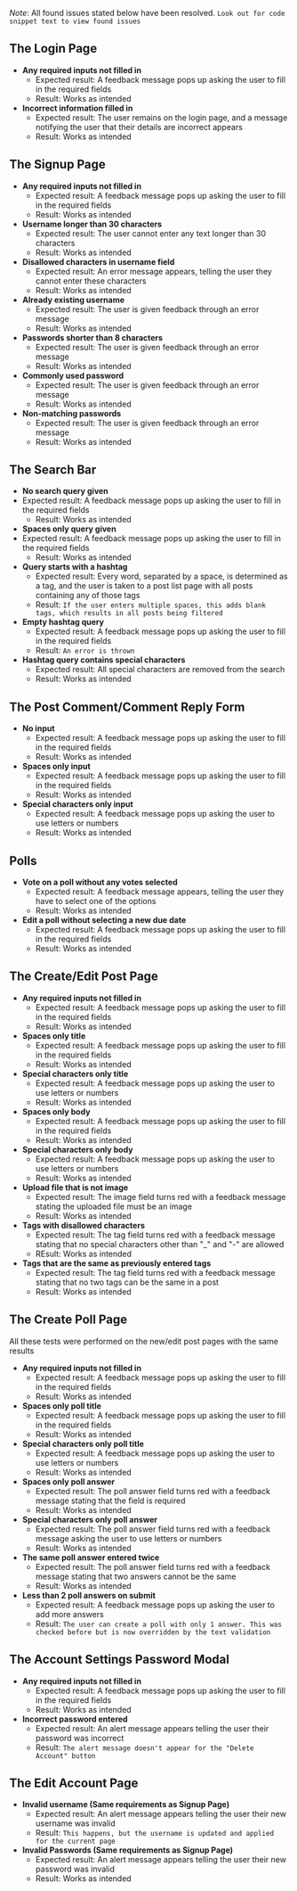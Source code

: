 *Note*: All found issues stated below have been resolved. `Look out for code snippet
text to view found issues`

## The Login Page

- **Any required inputs not filled in**
  - Expected result: A feedback message pops up asking the user to fill in the
required fields
  - Result: Works as intended
- **Incorrect information filled in**
  - Expected result: The user remains on the login page, and a message notifying
the user that their details are incorrect appears
  - Result: Works as intended

## The Signup Page

- **Any required inputs not filled in**
  - Expected result: A feedback message pops up asking the user to fill in the
required fields
  - Result: Works as intended
- **Username longer than 30 characters**
  - Expected result: The user cannot enter any text longer than 30 characters
  - Result: Works as intended
- **Disallowed characters in username field**
  - Expected result: An error message appears, telling the user they cannot enter
these characters
  - Result: Works as intended
- **Already existing username**
  - Expected result: The user is given feedback through an error message
  - Result: Works as intended
- **Passwords shorter than 8 characters**
  - Expected result: The user is given feedback through an error message
  - Result: Works as intended
- **Commonly used password**
  - Expected result: The user is given feedback through an error message
  - Result: Works as intended
- **Non-matching passwords**
  - Expected result: The user is given feedback through an error message
  - Result: Works as intended

## The Search Bar

- **No search query given**
- Expected result: A feedback message pops up asking the user to fill in the
required fields
  - Result: Works as intended
- **Spaces only query given**
- Expected result: A feedback message pops up asking the user to fill in the
required fields
  - Result: Works as intended
- **Query starts with a hashtag**
  - Expected result: Every word, separated by a space, is determined as a tag,
and the user is taken to a post list page with all posts containing any of
those tags
  - Result: `If the user enters multiple spaces, this adds blank tags, which
results in all posts being filtered`
- **Empty hashtag query**
  - Expected result: A feedback message pops up asking the user to fill in the
required fields
  - Result: `An error is thrown`
- **Hashtag query contains special characters**
  - Expected result: All special characters are removed from the search
  - Result: Works as intended

## The Post Comment/Comment Reply Form

- **No input**
  - Expected result: A feedback message pops up asking the user to fill in the
required fields
  - Result: Works as intended
- **Spaces only input**
  - Expected result: A feedback message pops up asking the user to fill in the
required fields
  - Result: Works as intended
- **Special characters only input**
  - Expected result: A feedback message pops up asking the user to use letters
or numbers
  - Result: Works as intended

## Polls

- **Vote on a poll without any votes selected**
  - Expected result: A feedback message appears, telling the user they have to
select one of the options
  - Result: Works as intended
- **Edit a poll without selecting a new due date**
  - Expected result: A feedback message pops up asking the user to fill in the
required fields
  - Result: Works as intended

## The Create/Edit Post Page

- **Any required inputs not filled in**
  - Expected result: A feedback message pops up asking the user to fill in the
required fields
  - Result: Works as intended
- **Spaces only title**
  - Expected result: A feedback message pops up asking the user to fill in the
required fields
  - Result: Works as intended
- **Special characters only title**
  - Expected result: A feedback message pops up asking the user to use letters
or numbers
  - Result: Works as intended
- **Spaces only body**
  - Expected result: A feedback message pops up asking the user to fill in the
required fields
  - Result: Works as intended
- **Special characters only body**
  - Expected result: A feedback message pops up asking the user to use letters
or numbers
  - Result: Works as intended
- **Upload file that is not image**
  - Expected result: The image field turns red with a feedback message stating
the uploaded file must be an image
  - Result: Works as intended
- **Tags with disallowed characters**
  - Expected result: The tag field turns red with a feedback message stating
that no special characters other than "_" and "-" are allowed
  - REsult: Works as intended
- **Tags that are the same as previously entered tags**
  - Expected result: The tag field turns red with a feedback message stating
that no two tags can be the same in a post
  - Result: Works as intended

## The Create Poll Page

All these tests were performed on the new/edit post pages with the same results

- **Any required inputs not filled in**
  - Expected result: A feedback message pops up asking the user to fill in the
required fields
  - Result: Works as intended
- **Spaces only poll title**
  - Expected result: A feedback message pops up asking the user to fill in the
required fields
  - Result: Works as intended
- **Special characters only poll title**
  - Expected result: A feedback message pops up asking the user to use letters
or numbers
  - Result: Works as intended
- **Spaces only poll answer**
  - Expected result: The poll answer field turns red with a feedback message stating
that the field is required
  - Result: Works as intended
- **Special characters only poll answer**
  - Expected result: The poll answer field turns red with a feedback message
asking the user to use letters or numbers
  - Result: Works as intended
- **The same poll answer entered twice**
  - Expected result: The poll answer field turns red with a feedback message stating
that two answers cannot be the same
  - Result: Works as intended
- **Less than 2 poll answers on submit**
  - Expected result: A feedback message pops up asking the user to add more answers
  - Result: `The user can create a poll with only 1 answer. This was checked before
but is now overridden by the text validation`

## The Account Settings Password Modal

- **Any required inputs not filled in**
  - Expected result: A feedback message pops up asking the user to fill in the
required fields
  - Result: Works as intended
- **Incorrect password entered**
  - Expected result: An alert message appears telling the user their password was
incorrect
  - Result: `The alert message doesn't appear for the "Delete Account" button`

## The Edit Account Page

- **Invalid username (Same requirements as Signup Page)**
  - Expected result: An alert message appears telling the user their new
username was invalid
  - Result: `This happens, but the username is updated and applied for the
current page`
- **Invalid Passwords (Same requirements as Signup Page)**
  - Expected result: An alert message appears telling the user their new
password was invalid
  - Result: Works as intended